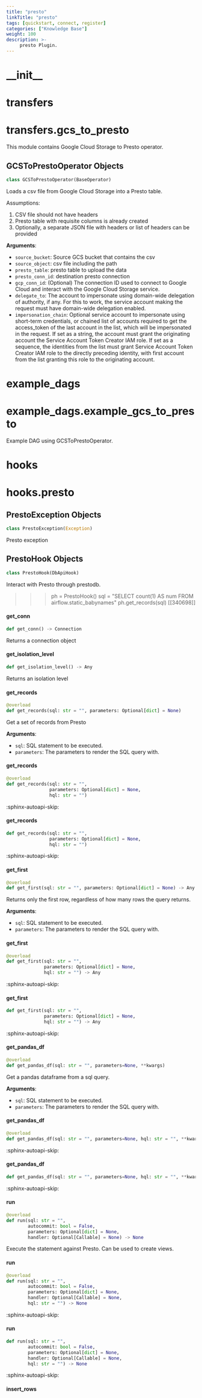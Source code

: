 ```yaml
---
title: "presto"
linkTitle: "presto"
tags: [quickstart, connect, register] 
categories: ["Knowledge Base"]
weight: 100
description: >-
     presto Plugin.
---
```


<a id="__init__"></a>

# \_\_init\_\_

<a id="transfers"></a>

# transfers

<a id="transfers.gcs_to_presto"></a>

# transfers.gcs\_to\_presto

This module contains Google Cloud Storage to Presto operator.

<a id="transfers.gcs_to_presto.GCSToPrestoOperator"></a>

## GCSToPrestoOperator Objects

```python
class GCSToPrestoOperator(BaseOperator)
```

Loads a csv file from Google Cloud Storage into a Presto table.

Assumptions:
1. CSV file should not have headers
2. Presto table with requisite columns is already created
3. Optionally, a separate JSON file with headers or list of headers can be provided

**Arguments**:

- `source_bucket`: Source GCS bucket that contains the csv
- `source_object`: csv file including the path
- `presto_table`: presto table to upload the data
- `presto_conn_id`: destination presto connection
- `gcp_conn_id`: (Optional) The connection ID used to connect to Google Cloud and
interact with the Google Cloud Storage service.
- `delegate_to`: The account to impersonate using domain-wide delegation of authority,
if any. For this to work, the service account making the request must have
domain-wide delegation enabled.
- `impersonation_chain`: Optional service account to impersonate using short-term
credentials, or chained list of accounts required to get the access_token
of the last account in the list, which will be impersonated in the request.
If set as a string, the account must grant the originating account
the Service Account Token Creator IAM role.
If set as a sequence, the identities from the list must grant
Service Account Token Creator IAM role to the directly preceding identity, with first
account from the list granting this role to the originating account.

<a id="example_dags"></a>

# example\_dags

<a id="example_dags.example_gcs_to_presto"></a>

# example\_dags.example\_gcs\_to\_presto

Example DAG using GCSToPrestoOperator.

<a id="hooks"></a>

# hooks

<a id="hooks.presto"></a>

# hooks.presto

<a id="hooks.presto.PrestoException"></a>

## PrestoException Objects

```python
class PrestoException(Exception)
```

Presto exception

<a id="hooks.presto.PrestoHook"></a>

## PrestoHook Objects

```python
class PrestoHook(DbApiHook)
```

Interact with Presto through prestodb.

>>> ph = PrestoHook()
>>> sql = "SELECT count(1) AS num FROM airflow.static_babynames"
>>> ph.get_records(sql)
[[340698]]

<a id="hooks.presto.PrestoHook.get_conn"></a>

#### get\_conn

```python
def get_conn() -> Connection
```

Returns a connection object

<a id="hooks.presto.PrestoHook.get_isolation_level"></a>

#### get\_isolation\_level

```python
def get_isolation_level() -> Any
```

Returns an isolation level

<a id="hooks.presto.PrestoHook.get_records"></a>

#### get\_records

```python
@overload
def get_records(sql: str = "", parameters: Optional[dict] = None)
```

Get a set of records from Presto

**Arguments**:

- `sql`: SQL statement to be executed.
- `parameters`: The parameters to render the SQL query with.

<a id="hooks.presto.PrestoHook.get_records"></a>

#### get\_records

```python
@overload
def get_records(sql: str = "",
                parameters: Optional[dict] = None,
                hql: str = "")
```

:sphinx-autoapi-skip:

<a id="hooks.presto.PrestoHook.get_records"></a>

#### get\_records

```python
def get_records(sql: str = "",
                parameters: Optional[dict] = None,
                hql: str = "")
```

:sphinx-autoapi-skip:

<a id="hooks.presto.PrestoHook.get_first"></a>

#### get\_first

```python
@overload
def get_first(sql: str = "", parameters: Optional[dict] = None) -> Any
```

Returns only the first row, regardless of how many rows the query returns.

**Arguments**:

- `sql`: SQL statement to be executed.
- `parameters`: The parameters to render the SQL query with.

<a id="hooks.presto.PrestoHook.get_first"></a>

#### get\_first

```python
@overload
def get_first(sql: str = "",
              parameters: Optional[dict] = None,
              hql: str = "") -> Any
```

:sphinx-autoapi-skip:

<a id="hooks.presto.PrestoHook.get_first"></a>

#### get\_first

```python
def get_first(sql: str = "",
              parameters: Optional[dict] = None,
              hql: str = "") -> Any
```

:sphinx-autoapi-skip:

<a id="hooks.presto.PrestoHook.get_pandas_df"></a>

#### get\_pandas\_df

```python
@overload
def get_pandas_df(sql: str = "", parameters=None, **kwargs)
```

Get a pandas dataframe from a sql query.

**Arguments**:

- `sql`: SQL statement to be executed.
- `parameters`: The parameters to render the SQL query with.

<a id="hooks.presto.PrestoHook.get_pandas_df"></a>

#### get\_pandas\_df

```python
@overload
def get_pandas_df(sql: str = "", parameters=None, hql: str = "", **kwargs)
```

:sphinx-autoapi-skip:

<a id="hooks.presto.PrestoHook.get_pandas_df"></a>

#### get\_pandas\_df

```python
def get_pandas_df(sql: str = "", parameters=None, hql: str = "", **kwargs)
```

:sphinx-autoapi-skip:

<a id="hooks.presto.PrestoHook.run"></a>

#### run

```python
@overload
def run(sql: str = "",
        autocommit: bool = False,
        parameters: Optional[dict] = None,
        handler: Optional[Callable] = None) -> None
```

Execute the statement against Presto. Can be used to create views.

<a id="hooks.presto.PrestoHook.run"></a>

#### run

```python
@overload
def run(sql: str = "",
        autocommit: bool = False,
        parameters: Optional[dict] = None,
        handler: Optional[Callable] = None,
        hql: str = "") -> None
```

:sphinx-autoapi-skip:

<a id="hooks.presto.PrestoHook.run"></a>

#### run

```python
def run(sql: str = "",
        autocommit: bool = False,
        parameters: Optional[dict] = None,
        handler: Optional[Callable] = None,
        hql: str = "") -> None
```

:sphinx-autoapi-skip:

<a id="hooks.presto.PrestoHook.insert_rows"></a>

#### insert\_rows

